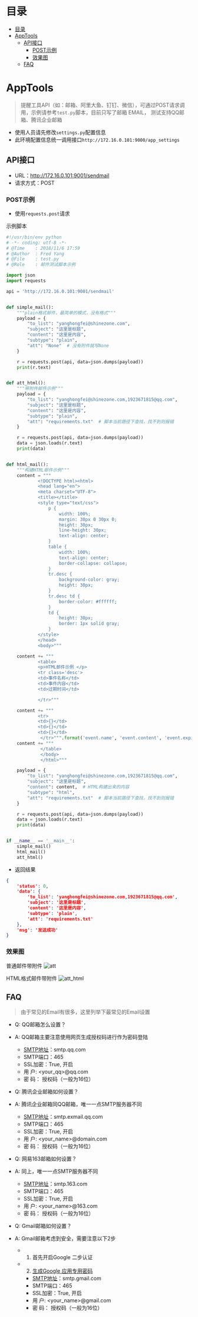 
# 目录
<!--ts-->
   * [目录](#目录)
   * [AppTools](#apptools)
      * [API接口](#api接口)
         * [POST示例](#post示例)
         * [效果图](#效果图)
      * [FAQ](#faq)

<!-- Added by: root, at: 2018-11-07T15:04+0800 -->

<!--te-->

# AppTools

> 提醒工具API（如：邮箱、阿里大鱼、钉钉、微信），可通过POST请求调用，示例请参考`test.py`脚本，目前只写了邮箱
> EMAIL， 测试支持QQ邮箱、腾讯企业邮箱


- 使用人员请先修改`settings.py`配置信息
- 此环境配置信息统一调用接口`http://172.16.0.101:9000/app_settings`


## API接口
- URL：http://172.16.0.101:9001/sendmail
- 请求方式：POST

### POST示例
- 使用`requests.post`请求

示例脚本
```python
#!/usr/bin/env python
# -*- coding: utf-8 -*-
# @Time    : 2018/11/6 17:59
# @Author  : Fred Yang
# @File    : test.py
# @Role    : 邮件测试脚本示例

import json
import requests

api = 'http://172.16.0.101:9001/sendmail'


def simple_mail():
    """plain格式邮件，最简单的模式，没有格式"""
    payload = {
        "to_list": "yanghongfei@shinezone.com",
        "subject": "这里是标题",
        "content": "这里是内容",
        "subtype": "plain",
        "att": "None"  # 没有附件就写None
    }

    r = requests.post(api, data=json.dumps(payload))
    print(r.text)


def att_html():
    """带附件邮件示例"""
    payload = {
        "to_list": "yanghongfei@shinezone.com,1923671815@qq.com",
        "subject": "这里是标题",
        "content": "这里是内容",
        "subtype": "plain",
        "att": "requirements.txt"  # 脚本当前路径下查找，找不到则报错
    }

    r = requests.post(api, data=json.dumps(payload))
    data = json.loads(r.text)
    print(data)


def html_mail():
    """构建HTML邮件示例"""
    content = """
            <!DOCTYPE html><html>
            <head lang="en">
            <meta charset="UTF-8">
            <title></title>
            <style type="text/css">
                p {
                    width: 100%;
                    margin: 30px 0 30px 0;
                    height: 30px;
                    line-height: 30px;
                    text-align: center;
                }
                table {
                    width: 100%;
                    text-align: center;
                    border-collapse: collapse;
                }
                tr.desc {
                    background-color: gray;
                    height: 30px;
                }
                tr.desc td {
                    border-color: #ffffff;
                }
                td {
                    height: 30px;
                    border: 1px solid gray;
                }
            </style>
            </head>
            <body>"""

    content += """
            <table>
            <p>HTML邮件示例 </p>
            <tr class='desc'>
            <td>事件名称</td>
            <td>事件内容</td>
            <td>过期时间</td>

            </tr>"""

    content += """
            <tr>
            <td>{}</td>
            <td>{}</td>
            <td>{}</td>
             </tr>""".format('event.name', 'event.content', 'event.expire_at')
    content += """
             </table>
             </body>
             </html>"""

    payload = {
        "to_list": "yanghongfei@shinezone.com,1923671815@qq.com",
        "subject": "这里是标题",
        "content": content,  # HTML构建出来的内容
        "subtype": "html",
        "att": "requirements.txt"  # 脚本当前路径下查找，找不到则报错
    }

    r = requests.post(api, data=json.dumps(payload))
    data = json.loads(r.text)
    print(data)


if __name__ == '__main__':
    simple_mail()
    html_mail()
    att_html()


```
- 返回结果
```json
{
	'status': 0,
	'data': {
		'to_list': 'yanghongfei@shinezone.com,1923671815@qq.com',
		'subject': '这里是标题',
		'content': '这里是内容',
		'subtype': 'plain',
		'att': 'requirements.txt'
	},
	'msg': '发送成功'
}
```

### 效果图

普通邮件带附件
![att](images/att.jpg)

HTML格式邮件带附件
![att_html](images/att_html.jpg)





## FAQ
> 由于常见的Email有很多，这里列举下最常见的Email设置

- Q: QQ邮箱怎么设置？
- A: QQ邮箱主要注意使用网页生成授权码进行作为密码登陆
    - [SMTP地址](https://service.mail.qq.com/cgi-bin/help?id=28&no=167&subtype=1)：smtp.qq.com
    - SMTP端口：465
    - SSL加密：True, 开启
    - 用   户: <your_qq>@qq.com
    - 密   码： 授权码（一般为16位）

- Q: 腾讯企业邮箱如何设置？
- A: 腾讯企业邮箱同QQ邮箱，唯一一点SMTP服务器不同
    - [SMTP地址](https://service.exmail.qq.com/cgi-bin/help?subtype=1&id=28&no=1000585)：smtp.exmail.qq.com
    - SMTP端口：465
    - SSL加密：True, 开启
    - 用   户: <your_name>@domain.com
    - 密   码： 授权码（一般为16位）

- Q: 网易163邮箱如何设置？
- A: 同上，唯一一点SMTP服务器不同
    - [SMTP地址](http://help.163.com/09/1223/14/5R7P3QI100753VB8.html)：smtp.163.com
    - SMTP端口：465
    - SSL加密：True, 开启
    - 用   户: <your_name>@163.com
    - 密   码： 授权码（一般为16位）

- Q: Gmail邮箱如何设置？
- A: Gmail邮箱考虑到安全，需要注意以下2步
  - 1. 首先开启Google 二步认证
  - 2. [生成Google 应用专用密码](https://support.google.com/mail/answer/185833?hl=zh-Hans)
    - [SMTP地址](https://support.google.com/mail/answer/7126229?hl=zh-Hans&visit_id=636771670247559816-1235179449&rd=2)：smtp.gmail.com
    - SMTP端口：465
    - SSL加密：True, 开启
    - 用   户: <your_name>@gmail.com
    - 密   码： 授权码（一般为16位）

